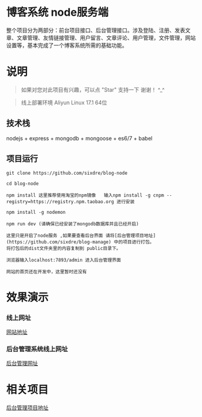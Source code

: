 # 
# 博客系统 node服务端


整个项目分为两部分：前台项目接口、后台管理接口。涉及登陆、注册、发表文章、文章管理、友情链接管理、用户留言、文章评论、用户管理，文件管理，网站设置等，基本完成了一个博客系统所需的基础功能。


# 说明

>  如果对您对此项目有兴趣，可以点 "Star" 支持一下 谢谢！ ^_^

>  线上部署环境 Aliyun Linux 17.1 64位 

## 技术栈

nodejs + express + mongodb + mongoose + es6/7 + babel



## 项目运行

```
git clone https://github.com/sixdre/blog-node  

cd blog-node

npm install 这里推荐使用淘宝的npm镜像   输入npm install -g cnpm --registry=https://registry.npm.taobao.org 进行安装

npm install -g nodemon

npm run dev (请确保已经安装了mongodb数据库并且已经开启)	

这里只是开启了node服务 ,如果要查看后台界面 请将[后台管理项目地址](https://github.com/sixdre/blog-manage) 中的项目进行打包。
将打包后的dist文件夹里的内容复制到 public目录下。

浏览器输入localhost:7893/admin 进入后台管理界面

网站的首页还在开发中，这里暂时还没有

```



# 效果演示

### 线上网址
[网站地址](http://blog.comehere.online)

### 后台管理系统线上网址
[后台管理网址](http://blog.comehere.online/admin)


# 相关项目
[后台管理项目地址](https://github.com/sixdre/blog-manage)